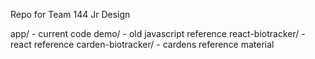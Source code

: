 Repo for Team 144 Jr Design

app/ - current code
demo/ - old javascript reference
react-biotracker/ - react reference
carden-biotracker/ - cardens reference material
